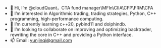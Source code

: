 - 👋 Hi, I’m @cloudQuant，CTA fund manager\MFIn\CIIA\CFP\FRM\CFA
- 👀 I’m interested in Algorithmic trading, trading strategies, Python, C++ programming, high-performance computing.
- 🌱 I’m currently learning c++20, pybind11 and dolphindb.
- 💞️ I’m looking to collaborate on improving and optimizing backtrader, rewriting the core in C++ and providing a Python interface.
- 📫 Email: yunjinqi@gmail.com


